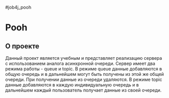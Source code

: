 #job4j_pooh

# Pooh
## О проекте

Данный проект является учебным и представляет реализацию сервера с использованием
аналога асинхронной очереди.
Сервер имеет два режима работы - queue и topic.
В режиме queue данные добавляются в общую очередь и в дальнейшем могут быть получены
из этой же общей очереди. При получении данные из очереди удаляются.
В режиме topic данные добавляются в каждую индивидуальную очередь и в дальнейшем
каждый пользователь получает данные из своей очереди.